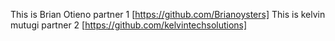 This is Brian Otieno partner 1 [https://github.com/Brianoysters]
This is kelvin mutugi partner 2 [https://github.com/kelvintechsolutions]

